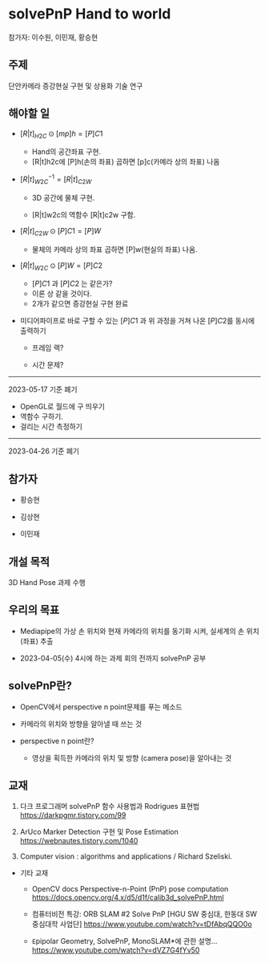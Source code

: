 # solvePnP Hand to world

참가자: 이수원, 이민재, 황승현

## 주제

단안카메라 증강현실 구현 및 상용화 기술 연구

## 해야할 일

- $[R|t] _{H2C} ⊙ [mp]h = [P]C1$
  - Hand의 공간좌표 구현.
  - [R|t]h2c에 [P]h(손의 좌표) 곱하면 [p]c(카메라 상의 좌표) 나옴
- ${[R|t]_{W2C}} ^{-1} = [R|t]_{C2W}$  
  - 3D 공간에 물체 구현. 
  
  - [R|t]w2c의 역함수 [R|t]c2w 구함.
- $[R|t]_{C2W} ⊙ [P]C1 = [P]W$
  - 물체의 카메라 상의 좌표 곱하면 [P]w(현실의 좌표) 나옴.
- $[R|t]_{W2C} ⊙ [P]W = [P]C2$
  - $[P]C1$ 과 $[P]C2$ 는 같은가?
  - 이론 상 같을 것이다.
  - 2개가 같으면 증강현실 구현 완료



- 미디어파이프로 바로 구할 수 있는 $[P]C1$ 과 위 과정을 거쳐 나온 $[P]C2$를 동시에 출력하기
  
  - 프레임 랙?
  
  - 시간 문제?

---

2023-05-17 기준 폐기

- OpenGL로 월드에 구 띄우기
- 역함수 구하기.
- 걸리는 시간 측정하기

-----

2023-04-26 기준 폐기

## 참가자

- 황승현

- 김상현

- 이민재

## 개설 목적

3D Hand Pose 과제 수행

## 우리의 목표

- Mediapipe의 가상 손 위치와 현재 카메라의 위치를 동기화 시켜, 실세계의 손 위치(좌표) 추출

- 2023-04-05(수) 4시에 하는 과제 회의 전까지 solvePnP 공부

## solvePnP란?

- OpenCV에서 perspective n point문제를 푸는 메소드

- 카메라의 위치와 방향을 알아낼 때 쓰는 것

- perspective n point란?
  
  - 영상을 획득한 카메라의 위치 및 방향 (camera pose)을 알아내는 것

## 교재

1. 다크 프로그래머 solvePnP 함수 사용법과 Rodrigues 표현법
   https://darkpgmr.tistory.com/99

2. ArUco Marker Detection 구현 및 Pose Estimation
   https://webnautes.tistory.com/1040

3. Computer vision : algorithms and applications / Richard Szeliski.
- 기타 교재
  
  - OpenCV docs Perspective-n-Point (PnP) pose computation
      https://docs.opencv.org/4.x/d5/d1f/calib3d_solvePnP.html
  
  - 컴퓨터비전 특강: ORB SLAM #2 Solve PnP
      [HGU SW 중심대, 한동대 SW중심대학 사업단] https://www.youtube.com/watch?v=tDfAbqQQO0o
  
  - `E`pipolar Geometry, SolvePnP, MonoSLAM*에 관한 설명...
      https://www.youtube.com/watch?v=dVZ7G4fYv50

# 

